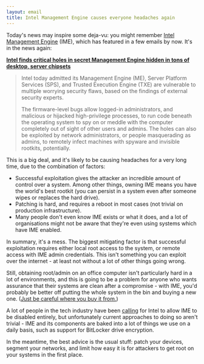 ```yaml
---
layout: email
title: Intel Management Engine causes everyone headaches again
---
```


Today's news may inspire some deja-vu: you might remember [Intel Management Engine](https://www.theregister.co.uk/2017/05/05/intel_amt_remote_exploit/) (IME), which has featured in a few emails by now. It's in the news again:

[**Intel finds critical holes in secret Management Engine hidden in tons of desktop, server chipsets**](https://www.theregister.co.uk/2017/11/20/intel_flags_firmware_flaws/)

>Intel today admitted its Management Engine (ME), Server Platform Services (SPS), and Trusted Execution Engine (TXE) are vulnerable to multiple worrying security flaws, based on the findings of external security experts.
>
>The firmware-level bugs allow logged-in administrators, and malicious or hijacked high-privilege processes, to run code beneath the operating system to spy on or meddle with the computer completely out of sight of other users and admins. The holes can also be exploited by network administrators, or people masquerading as admins, to remotely infect machines with spyware and invisible rootkits, potentially.

This is a big deal, and it's likely to be causing headaches for a very long time, due to the combination of factors:
* Successful exploitation gives the attacker an incredible amount of control over a system. Among other things, owning IME means you have the world's best rootkit (you can persist in a system even after someone wipes or replaces the hard drive).
* Patching is hard, and requires a reboot in most cases (not trivial on production infrastructure).
* Many people don't even know IME exists or what it does, and a lot of organisations might not be aware that they're even using systems which have IME enabled.

In summary, it's a mess. The biggest mitigating factor is that successful exploitation requires either local root access to the system, or remote access with IME admin credentials. This isn't something you can exploit over the internet - at least not without a lot of other things going wrong.

Still, obtaining root/admin on an office computer isn't particularly hard in a lot of environments, and this is going to be a problem for anyone who wants assurance that their systems are clean after a compromise - with IME, you'd probably be better off putting the whole system in the bin and buying a new one. ([Just be careful where you buy it from.](http://www.centrelawgroup.com/pentagon-issues-internal-warning-against-lenovo-equipment/))

A lot of people in the tech industry have been [calling](https://www.eff.org/deeplinks/2017/05/intels-management-engine-security-hazard-and-users-need-way-disable-it) for Intel to allow IME to be disabled entirely, but unfortunately current approaches to doing so aren't trivial - IME and its components are baked into a lot of things we use on a daily basis, such as support for BitLocker drive encryption. 

In the meantime, the best advice is the usual stuff: patch your devices, segment your networks, and limit how easy it is for attackers to get root on your systems in the first place.